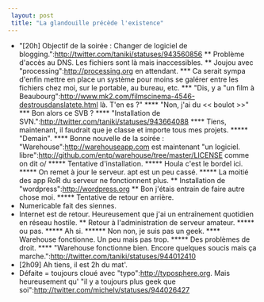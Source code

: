 ```yaml
---
 layout: post
 title: "La glandouille précède l'existence"
---
```


* "[20h] Objectif de la soirée : Changer de logiciel de blogging.":http://twitter.com/taniki/statuses/943560856
** Problème d'accès au DNS. Les fichiers sont là mais inaccessibles.
** Joujou avec "processing":http://processing.org en attendant.
*** Ca serait sympa d'enfin mettre en place un système pour moins se galérer entre les fichiers chez moi, sur le portable, au bureau, etc.
*** "Dis, y a "un film à Beaubourg":http://www.mk2.com/filmscinema-4546-destrousdanslatete.html là. T'en es ?"
**** "Non, j'ai du &lt;&lt; boulot &gt;&gt;"
*** Bon alors ce SVB ?
**** "Installation de SVN.":http://twitter.com/taniki/statuses/943664088
**** Tiens, maintenant, il faudrait que je classe et importe tous mes projets.
***** "Demain".
**** Bonne nouvelle de la soirée : "Warehouse":http://warehouseapp.com est maintenant "un logiciel. libre":http://github.com/entp/warehouse/tree/master/LICENSE comme on dit o/
***** Tentative d'installation.
***** Houla c'est le bordel ici.
***** On remet à jour le serveur. apt est un peu cassé.
***** La moitié des app RoR du serveur ne fonctionnent plus.
** Installation de "wordpress":http://wordpress.org
** Bon j'étais entrain de faire autre chose moi.
***** Tentative de retour en arrière.
* Numericable fait des siennes.
* Internet est de retour. Heureusement que j'ai un entraînement quotidien en réseau hostile.
** Retour à l'administration de serveur amateur.
***** ou pas.
***** Ah si.
****** Non non, je suis pas un geek.
**** Warehouse fonctionne. Un peu mais pas trop.
***** Des problèmes de droit.
**** "Warehouse fonctionne bien. Encore quelques soucis mais ça marche.":http://twitter.com/taniki/statuses/944012410
* [2h09] Ah tiens, il est 2h du mat'.
* Défaite = toujours cloué avec "typo":http://typosphere.org. Mais heureusement qu' "il y a toujours plus geek que soi":http://twitter.com/michelv/statuses/944026427
